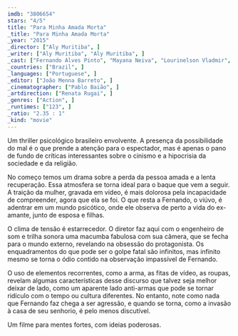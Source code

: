 ```yaml
---
imdb: "3806654"
stars: "4/5"
title: "Para Minha Amada Morta"
_title: "Para Minha Amada Morta"
_year: "2015"
_director: ["Aly Muritiba", ]
_writer: ["Aly Muritiba", "Aly Muritiba", ]
_cast: ["Fernando Alves Pinto", "Mayana Neiva", "Lourinelson Vladmir", "Giuly Biancato", "Michelle Pucci", "Vinicius Sabbag", ]
_countries: ["Brazil", ]
_languages: ["Portuguese", ]
_editor: ["João Menna Barreto", ]
_cinematographer: ["Pablo Baião", ]
_artdirection: ["Renata Rugai", ]
_genres: ["Action", ]
_runtimes: ["123", ]
_ratio: "2.35 : 1"
_kind: "movie"
---
```

Um thriller psicológico brasileiro envolvente. A presença da possibilidade do mal é o que prende a atenção para o espectador, mas é apenas o pano de fundo de críticas interessantes sobre o cinismo e a hipocrisia da sociedade e da religião.

No começo temos um drama sobre a perda da pessoa amada e a lenta recuperação. Essa atmosfera se torna ideal para o baque que vem a seguir. A traição da mulher, gravada em vídeo, é mais dolorosa pela incapacidade de compreender, agora que ela se foi. O que resta a Fernando, o viúvo, é adentrar em um mundo psicótico, onde ele observa de perto a vida do ex-amante, junto de esposa e filhas.

O clima de tensão é estarrecedor. O diretor faz aqui com o engenheiro de som e trilha sonora uma macumba fabulosa com sua câmera, que se fecha para o mundo externo, revelando na obsessão do protagonista. Os enquadramentos do que pode ser o golpe fatal são infinitos, mas infinito mesmo se torna o ódio contido na observação impassível de Fernando.

O uso de elementos recorrentes, como a arma, as fitas de vídeo, as roupas, revelam algumas características desse discurso que talvez seja melhor deixar de lado, como um aparente lado anti-armas que pode se tornar ridículo com o tempo ou cultura diferentes. No entanto, note como nada que Fernando faz chega a ser agressão, e quando se torna, como a invasão à casa de seu senhorio, é pelo menos discutível.

Um filme para mentes fortes, com ideias poderosas.
